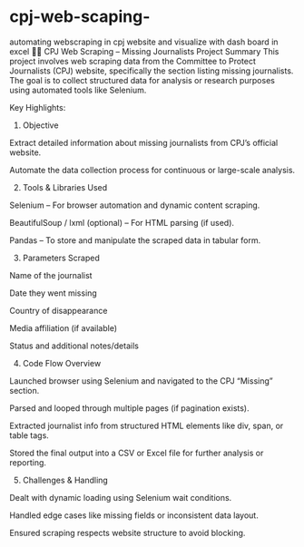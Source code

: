 # cpj-web-scaping-
automating webscraping in cpj website and visualize with dash board in excel 
🕵️‍♂️ CPJ Web Scraping – Missing Journalists Project Summary
This project involves web scraping data from the Committee to Protect Journalists (CPJ) website, specifically the section listing missing journalists. The goal is to collect structured data for analysis or research purposes using automated tools like Selenium.

Key Highlights:
1. Objective

Extract detailed information about missing journalists from CPJ’s official website.

Automate the data collection process for continuous or large-scale analysis.

2. Tools & Libraries Used

Selenium – For browser automation and dynamic content scraping.

BeautifulSoup / lxml (optional) – For HTML parsing (if used).

Pandas – To store and manipulate the scraped data in tabular form.

3. Parameters Scraped

Name of the journalist

Date they went missing

Country of disappearance

Media affiliation (if available)

Status and additional notes/details

4. Code Flow Overview

Launched browser using Selenium and navigated to the CPJ “Missing” section.

Parsed and looped through multiple pages (if pagination exists).

Extracted journalist info from structured HTML elements like div, span, or table tags.

Stored the final output into a CSV or Excel file for further analysis or reporting.

5. Challenges & Handling

Dealt with dynamic loading using Selenium wait conditions.

Handled edge cases like missing fields or inconsistent data layout.

Ensured scraping respects website structure to avoid blocking.

